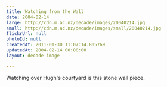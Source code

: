 ```yaml
---
title: Watching from the Wall
date: 2004-02-14
large: http://cdn.m.ac.nz/decade/images/20040214.jpg
small: http://cdn.m.ac.nz/decade/images/small/20040214.jpg
flickrUrl: null
photoId: null
createdAt: 2011-01-30 11:07:14.805769
updatedAt: 2004-02-14 00:00:00
layout: decade-image

---
```

Watching over Hugh's courtyard is this stone wall piece.
